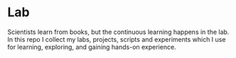 # Lab
Scientists learn from books, but the continuous learning happens in the lab. In this repo I collect my labs, projects, scripts and experiments which I use for learning, exploring, and gaining hands-on experience.
